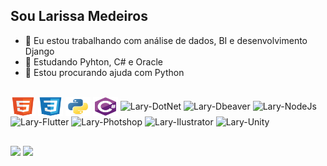 ## Sou Larissa Medeiros

- 🔭 Eu estou trabalhando com análise de dados, BI e desenvolvimento Django
- 🌱 Estudando Pyhton, C# e Oracle
- 🤔 Estou procurando ajuda com Python

<div style="display: inline_block"><br>
  <img align="center" alt="Lary-HTML" height="30" width="40" src="https://raw.githubusercontent.com/devicons/devicon/master/icons/html5/html5-original.svg">
  <img align="center" alt="Lary-CSS" height="30" width="40" src="https://raw.githubusercontent.com/devicons/devicon/master/icons/css3/css3-original.svg">
  <img align="center" alt="Lary-Python" height="30" width="40" src="https://raw.githubusercontent.com/devicons/devicon/master/icons/python/python-original.svg">
  <img align="center" alt="Lary-Csharp" height="30" width="40" src="https://raw.githubusercontent.com/devicons/devicon/master/icons/csharp/csharp-original.svg"> 
  <img align="center" alt="Lary-DotNet" height="30" width="40" src="https://cdn.jsdelivr.net/gh/devicons/devicon@latest/icons/dotnetcore/dotnetcore-original.svg" />
  <img align="center" alt="Lary-Dbeaver" height="30" width="40" src="https://cdn.jsdelivr.net/gh/devicons/devicon@latest/icons/dbeaver/dbeaver-original.svg" />
  <img align="center" alt="Lary-NodeJs" height="30" width="40" src="https://cdn.jsdelivr.net/gh/devicons/devicon@latest/icons/nodejs/nodejs-plain-wordmark.svg" />
  <img align="center" alt="Lary-Flutter" height="30" width="40" src="https://cdn.jsdelivr.net/gh/devicons/devicon@latest/icons/flutter/flutter-original.svg" /> 
  <img align="center" alt="Lary-Photshop" height="30" width="40" src="https://cdn.jsdelivr.net/gh/devicons/devicon@latest/icons/photoshop/photoshop-original.svg" />
  <img align="center" alt="Lary-Ilustrator" height="30" width="40" src="https://cdn.jsdelivr.net/gh/devicons/devicon@latest/icons/illustrator/illustrator-plain.svg" />
  <img align="center" alt="Lary-Unity" height="30" width="40" src="https://cdn.jsdelivr.net/gh/devicons/devicon@latest/icons/unity/unity-original-wordmark.svg" />
  
</div>
  
  ##
 
<div> 
  <a href="https://instagram.com/laryssa_mc_b" target="_blank"><img src="https://img.shields.io/badge/-Instagram-%23E4405F?style=for-the-badge&logo=instagram&logoColor=white" target="_blank"></a>
  <a href="https://www.linkedin.com/in/larissa-medeiros-401404180?utm_source=share&utm_campaign=share_via&utm_content=profile&utm_medium=android_app" target="_blank"><img src="https://img.shields.io/badge/-LinkedIn-%230077B5?style=for-the-badge&logo=linkedin&logoColor=white" target="_blank"></a> 
  
</div>
